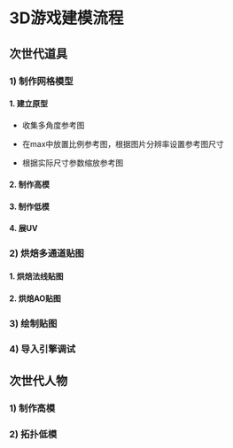 # 3D游戏建模流程

## 次世代道具

### 1) 制作网格模型

#### 1. 建立原型

- 收集多角度参考图

- 在max中放置比例参考图，根据图片分辨率设置参考图尺寸

- 根据实际尺寸参数缩放参考图


#### 2. 制作高模

#### 3. 制作低模

#### 4. 展UV

### 2) 烘焙多通道贴图

#### 1. 烘焙法线贴图

#### 2. 烘焙AO贴图

### 3) 绘制贴图

### 4) 导入引擎调试

## 次世代人物

### 1) 制作高模

### 2) 拓扑低模

